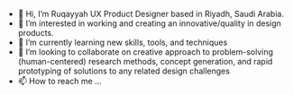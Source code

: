 - 👋 Hi, I’m Ruqayyah UX Product Designer based in Riyadh, Saudi Arabia. 
- 👀 I’m interested in working and creating an innovative/quality in design products. 
- 🌱 I’m currently learning new skills, tools, and techniques
- 💞️ I’m looking to collaborate on creative approach to problem-solving (human-centered) research methods, concept generation, and rapid prototyping of solutions to any related design challenges
- 📫 How to reach me ...
<!---Ruqayyah-af/Ruqayyah-af is a ✨ special ✨ repository because its `README.md` (this file) appears on your GitHub profile.
You can click the Preview link to take a look at your changes.
--->
